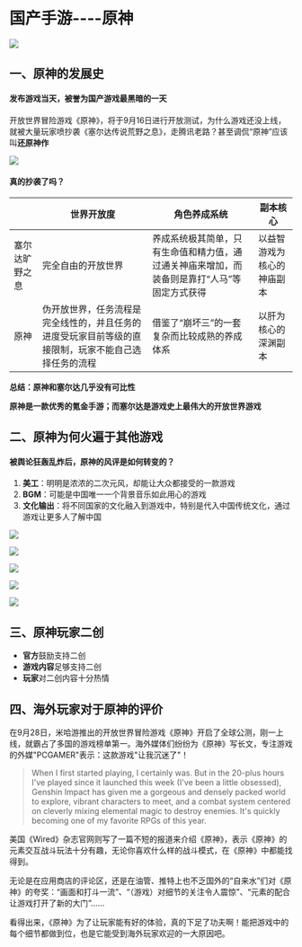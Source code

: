# 国产手游----原神

![](20221103214058.png)

## 一、原神的发展史

#### 发布游戏当天，被**誉**为国产游戏最黑暗的一天

开放世界冒险游戏《原神》，将于9月16日进行开放测试，为什么游戏还没上线，就被大量玩家喷抄袭《塞尔达传说荒野之息》，走腾讯老路？甚至调侃“原神”应该叫**还原神作**

![](QQ图片20221216093756.png)

#### 真的抄袭了吗？

|                | 世界开放度                                                   | 角色养成系统                                                 | 副本核心                   |
| -------------- | ------------------------------------------------------------ | ------------------------------------------------------------ | -------------------------- |
| 塞尔达旷野之息 | 完全自由的开放世界                                           | 养成系统极其简单，只有生命值和精力值，通过通关神庙来增加，而装备则是靠打“人马”等固定方式获得 | 以益智游戏为核心的神庙副本 |
| 原神           | 伪开放世界，任务流程是完全线性的，并且任务的进度受玩家目前等级的直接限制，玩家不能自己选择任务的流程 | 借鉴了“崩坏三”的一套复杂而比较成熟的养成体系                 | 以肝为核心的深渊副本       |

**总结：原神和塞尔达几乎没有可比性**

**原神是一款优秀的氪金手游；而塞尔达是游戏史上最伟大的开放世界游戏**

## 二、原神为何火遍于其他游戏

#### 被舆论狂轰乱炸后，原神的风评是如何转变的？

1. **美工**：明明是浓浓的二次元风，却能让大众都接受的一款游戏
2. **BGM**：可能是中国唯一一个背景音乐如此用心的游戏
3. **文化输出**：将不同国家的文化融入到游戏中，特别是代入中国传统文化，通过游戏让更多人了解中国

![](20221103214202.png)

![](20221103215854.png)

![](20221216095916.png)

![](20221216101453.png)

![](20221216101049.png)

## 三、原神玩家二创

- **官方**鼓励支持二创
- **游戏内容**足够支持二创
- **玩家**对二创内容十分热情

## 四、海外玩家对于原神的评价

在9月28日，米哈游推出的开放世界冒险游戏《原神》开启了全球公测，刚一上线，就霸占了多国的游戏榜单第一。海外媒体们纷纷为《原神》写长文，专注游戏的外媒"PCGAMER"表示：这款游戏"让我沉迷了"！

> When I first started playing, I certainly was. But in the 20-plus hours I've played since it launched this week (I've been a little obsessed), Genshin Impact has given me a gorgeous and densely packed world to explore, vibrant characters to meet, and a combat system centered on cleverly mixing elemental magic to destroy enemies. It's quickly becoming one of my favorite RPGs of this year.

美国《Wired》杂志官网则写了一篇不短的报道来介绍《原神》，表示《原神》的元素交互战斗玩法十分有趣，无论你喜欢什么样的战斗模式，在《原神》中都能找得到。

无论是在应用商店的评论区，还是在油管、推特上也不乏国外的“自来水”们对《原神》的夸奖：“画面和打斗一流”、“（游戏）对细节的关注令人震惊”、“元素的配合让游戏打开了新的大门”……

看得出来，《原神》为了让玩家能有好的体验，真的下足了功夫啊！能把游戏中的每个细节都做到位，也是它能受到海外玩家欢迎的一大原因吧。
